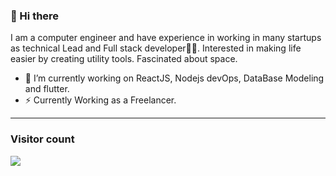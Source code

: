 ### 👋 Hi there 
I am a computer engineer and have experience in working in many startups as technical Lead and Full stack developer👨‍💻. Interested in making life easier by creating utility tools. Fascinated about space.


- 🔭 I’m currently working on ReactJS, Nodejs devOps, DataBase Modeling and flutter.
- ⚡ Currently Working as a Freelancer.
  

<hr />

### Visitor count
<img src="https://profile-counter.glitch.me/ch-acha/count.svg" />
